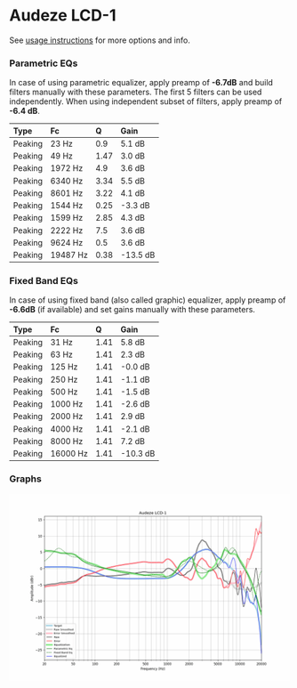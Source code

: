 # Audeze LCD-1
See [usage instructions](https://github.com/jaakkopasanen/AutoEq#usage) for more options and info.

### Parametric EQs
In case of using parametric equalizer, apply preamp of **-6.7dB** and build filters manually
with these parameters. The first 5 filters can be used independently.
When using independent subset of filters, apply preamp of **-6.4 dB**.

| Type    | Fc       |    Q | Gain     |
|:--------|:---------|:-----|:---------|
| Peaking | 23 Hz    | 0.9  | 5.1 dB   |
| Peaking | 49 Hz    | 1.47 | 3.0 dB   |
| Peaking | 1972 Hz  | 4.9  | 3.6 dB   |
| Peaking | 6340 Hz  | 3.34 | 5.5 dB   |
| Peaking | 8601 Hz  | 3.22 | 4.1 dB   |
| Peaking | 1544 Hz  | 0.25 | -3.3 dB  |
| Peaking | 1599 Hz  | 2.85 | 4.3 dB   |
| Peaking | 2222 Hz  | 7.5  | 3.6 dB   |
| Peaking | 9624 Hz  | 0.5  | 3.6 dB   |
| Peaking | 19487 Hz | 0.38 | -13.5 dB |

### Fixed Band EQs
In case of using fixed band (also called graphic) equalizer, apply preamp of **-6.6dB**
(if available) and set gains manually with these parameters.

| Type    | Fc       |    Q | Gain     |
|:--------|:---------|:-----|:---------|
| Peaking | 31 Hz    | 1.41 | 5.8 dB   |
| Peaking | 63 Hz    | 1.41 | 2.3 dB   |
| Peaking | 125 Hz   | 1.41 | -0.0 dB  |
| Peaking | 250 Hz   | 1.41 | -1.1 dB  |
| Peaking | 500 Hz   | 1.41 | -1.5 dB  |
| Peaking | 1000 Hz  | 1.41 | -2.6 dB  |
| Peaking | 2000 Hz  | 1.41 | 2.9 dB   |
| Peaking | 4000 Hz  | 1.41 | -2.1 dB  |
| Peaking | 8000 Hz  | 1.41 | 7.2 dB   |
| Peaking | 16000 Hz | 1.41 | -10.3 dB |

### Graphs
![](./Audeze%20LCD-1.png)
